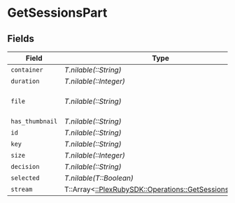# GetSessionsPart


## Fields

| Field                                                                                                  | Type                                                                                                   | Required                                                                                               | Description                                                                                            | Example                                                                                                |
| ------------------------------------------------------------------------------------------------------ | ------------------------------------------------------------------------------------------------------ | ------------------------------------------------------------------------------------------------------ | ------------------------------------------------------------------------------------------------------ | ------------------------------------------------------------------------------------------------------ |
| `container`                                                                                            | *T.nilable(::String)*                                                                                  | :heavy_minus_sign:                                                                                     | N/A                                                                                                    | flac                                                                                                   |
| `duration`                                                                                             | *T.nilable(::Integer)*                                                                                 | :heavy_minus_sign:                                                                                     | N/A                                                                                                    | 186240                                                                                                 |
| `file`                                                                                                 | *T.nilable(::String)*                                                                                  | :heavy_minus_sign:                                                                                     | N/A                                                                                                    | /music/Green Day/Saviors (2024)/Green Day - Saviors - 01 - The American Dream Is Killing Me.flac       |
| `has_thumbnail`                                                                                        | *T.nilable(::String)*                                                                                  | :heavy_minus_sign:                                                                                     | N/A                                                                                                    | 1                                                                                                      |
| `id`                                                                                                   | *T.nilable(::String)*                                                                                  | :heavy_minus_sign:                                                                                     | N/A                                                                                                    | 130625                                                                                                 |
| `key`                                                                                                  | *T.nilable(::String)*                                                                                  | :heavy_minus_sign:                                                                                     | N/A                                                                                                    | /library/parts/130625/1705543268/file.flac                                                             |
| `size`                                                                                                 | *T.nilable(::Integer)*                                                                                 | :heavy_minus_sign:                                                                                     | N/A                                                                                                    | 23644000                                                                                               |
| `decision`                                                                                             | *T.nilable(::String)*                                                                                  | :heavy_minus_sign:                                                                                     | N/A                                                                                                    | directplay                                                                                             |
| `selected`                                                                                             | *T.nilable(T::Boolean)*                                                                                | :heavy_minus_sign:                                                                                     | N/A                                                                                                    | true                                                                                                   |
| `stream`                                                                                               | T::Array<[::PlexRubySDK::Operations::GetSessionsStream](../../models/operations/getsessionsstream.md)> | :heavy_minus_sign:                                                                                     | N/A                                                                                                    |                                                                                                        |
